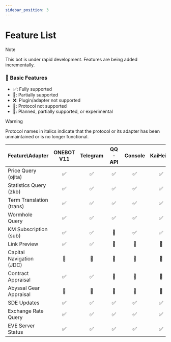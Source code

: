```yaml
---
sidebar_position: 3
---
```


# Feature List

> [!NOTE]
> This bot is under rapid development. Features are being added incrementally.

### 🔧 Basic Features

- ✅: Fully supported
- 📝: Partially supported
- ❌: Plugin/adapter not supported
- 🚫: Protocol not supported
- 🚧: Planned, partially supported, or experimental

> [!WARNING]
> Protocol names in italics indicate that the protocol or its adapter has been unmaintained or is no longer functional.

| Feature\Adapter          |  ONEBOT V11  |  Telegram  |  QQ-API  |  Console  |  KaiHeiLa  |  Discord  |
|--------------------------|:------------:|:----------:|:--------:|:---------:|:----------:|:---------:|
| Price Query (ojita)      |      ✅       |     ✅      |    ✅     |     ✅     |     ✅      |     ✅     |
| Statistics Query (zkb)   |      ✅       |     ✅      |    ✅     |     ✅     |     ✅      |     ✅     |
| Term Translation (trans) |      ✅       |     ✅      |    ✅     |     ✅     |     ✅      |     ✅     |
| Wormhole Query           |      ✅       |     ✅      |    ✅     |     ✅     |     ✅      |     ✅     |
| KM Subscription (sub)    |      ✅       |     ✅      |    🚫    |     ✅     |     ✅      |     ✅     |
| Link Preview             |      ✅       |     ✅      |    📝    |    📝     |    📝      |     ✅     |
| Capital Navigation (JDC) |      🚧      |     🚧     |    🚧    |    🚧     |    🚧      |    🚧     |
| Contract Appraisal       |      ✅       |     ✅      |    📝    |    📝     |    📝      |     ✅     |
| Abyssal Gear Appraisal   |      🚧      |     🚧     |    🚧    |    🚧     |    🚧      |    🚧     |
| SDE Updates              |      ✅       |     ✅      |    ✅     |     ✅     |     ✅      |     ✅     |
| Exchange Rate Query      |      ✅       |     ✅      |    ✅     |     ✅     |     ✅      |     ✅     |
| EVE Server Status        |      ✅       |     ✅      |    ✅     |     ✅     |     ✅      |     ✅     |